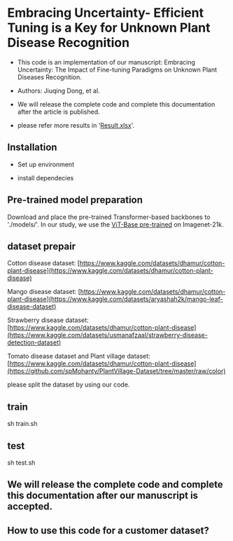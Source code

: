 # Embracing Uncertainty- Efficient Tuning is a Key for Unknown Plant Disease Recognition

* This code is an implementation of our manuscript: Embracing Uncertainty: The Impact of Fine-tuning Paradigms on Unknown Plant Diseases Recognition.

* Authors: Jiuqing Dong, et al.
* We will release the complete code and complete this documentation after the article is published.
* please refer more results in '[Result.xlsx](https://github.com/JiuqingDong/PDOOD/blob/main/Result.xlsx)'.

## Installation
* Set up environment

* install dependecies

## Pre-trained model preparation

Download and place the pre-trained Transformer-based backbones to './models/'. In our study, we use the [ViT-Base pre-trained](https://drive.google.com/file/d/11KuAkntDTPPcq4h4JwSjbDebNgVkgceA/view?usp=drive_link) on Imagenet-21k.

## dataset prepair

  Cotton disease dataset: [https://www.kaggle.com/datasets/dhamur/cotton-plant-disease](https://www.kaggle.com/datasets/dhamur/cotton-plant-disease)
  
  Mango disease dataset: [https://www.kaggle.com/datasets/dhamur/cotton-plant-disease](https://www.kaggle.com/datasets/aryashah2k/mango-leaf-disease-dataset)
  
  Strawberry disease dataset: [https://www.kaggle.com/datasets/dhamur/cotton-plant-disease](https://www.kaggle.com/datasets/usmanafzaal/strawberry-disease-detection-dataset)
  
  Tomato disease dataset and Plant village dataset: [https://www.kaggle.com/datasets/dhamur/cotton-plant-disease](https://github.com/spMohanty/PlantVillage-Dataset/tree/master/raw/color)

please split the dataset by using our code.

## train

  sh train.sh

## test

  sh test.sh

## We will release the complete code and complete this documentation after our manuscript is accepted.

## How to use this code for a customer dataset?






